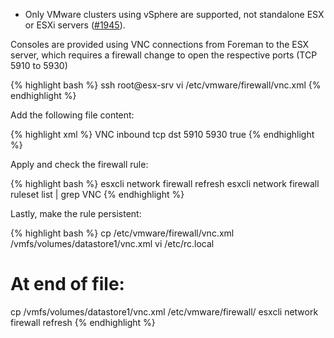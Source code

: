 
* Only VMware clusters using vSphere are supported, not standalone ESX or ESXi servers ([#1945](http://projects.theforeman.org/issues/1945)).

Consoles are provided using VNC connections from Foreman to the ESX server, which requires a firewall change to open the respective ports (TCP 5910 to 5930)

{% highlight bash %}
ssh root@esx-srv
vi /etc/vmware/firewall/vnc.xml
{% endhighlight %}

Add the following file content:

{% highlight xml %}
<ConfigRoot>
<service id='0032'>
 <id>VNC</id>
 <rule id = '0000'>
  <direction>inbound</direction>
  <protocol>tcp</protocol>
  <porttype>dst</porttype>
  <port>
   <begin>5910</begin>
   <end>5930</end>
  </port>
 </rule>
 <enabled>true</enabled>
</service>
</ConfigRoot>
{% endhighlight %}

Apply and check the firewall rule:

{% highlight bash %}
esxcli network firewall refresh
esxcli network firewall ruleset list | grep VNC
{% endhighlight %}

Lastly, make the rule persistent:

{% highlight bash %}
cp /etc/vmware/firewall/vnc.xml /vmfs/volumes/datastore1/vnc.xml
vi /etc/rc.local
# At end of file:
cp /vmfs/volumes/datastore1/vnc.xml /etc/vmware/firewall/
esxcli network firewall refresh
{% endhighlight %}
